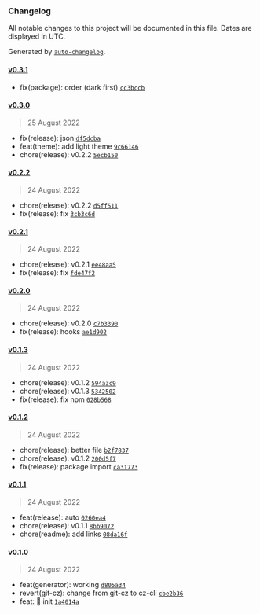 ### Changelog

All notable changes to this project will be documented in this file. Dates are displayed in UTC.

Generated by [`auto-changelog`](https://github.com/CookPete/auto-changelog).

#### [v0.3.1](https://github.com/Mikaleb/Jewel-Theme/compare/v0.3.0...v0.3.1)

- fix(package): order (dark first) [`cc3bccb`](https://github.com/Mikaleb/Jewel-Theme/commit/cc3bccb9ab0b6e23d1eb36208f82ef81bb0d41d5)

#### [v0.3.0](https://github.com/Mikaleb/Jewel-Theme/compare/v0.2.2...v0.3.0)

> 25 August 2022

- fix(release): json [`df5dcba`](https://github.com/Mikaleb/Jewel-Theme/commit/df5dcbad13ea1db5ff29beba77f00cbb3cb825b4)
- feat(theme): add light theme [`9c66146`](https://github.com/Mikaleb/Jewel-Theme/commit/9c66146ba1bbfe6df0db8c30d6887f28e91b4aed)
- chore(release): v0.2.2 [`5ecb150`](https://github.com/Mikaleb/Jewel-Theme/commit/5ecb15080ef79ad5fc7127fc74223fc423740d7a)

#### [v0.2.2](https://github.com/Mikaleb/Jewel-Theme/compare/v0.2.1...v0.2.2)

> 24 August 2022

- chore(release): v0.2.2 [`d5ff511`](https://github.com/Mikaleb/Jewel-Theme/commit/d5ff511d67e576cbe5c7759799ae6a84d506dffc)
- fix(release): fix [`3cb3c6d`](https://github.com/Mikaleb/Jewel-Theme/commit/3cb3c6da07170bcdf882710f4bcd25b52f000dec)

#### [v0.2.1](https://github.com/Mikaleb/Jewel-Theme/compare/v0.2.0...v0.2.1)

> 24 August 2022

- chore(release): v0.2.1 [`ee48aa5`](https://github.com/Mikaleb/Jewel-Theme/commit/ee48aa526c0ec323e92e7738777304f5f7f3b5ea)
- fix(release): fix [`fde47f2`](https://github.com/Mikaleb/Jewel-Theme/commit/fde47f24b00d47faf18e4a984e5118bb9568585b)

#### [v0.2.0](https://github.com/Mikaleb/Jewel-Theme/compare/v0.1.3...v0.2.0)

> 24 August 2022

- chore(release): v0.2.0 [`c7b3390`](https://github.com/Mikaleb/Jewel-Theme/commit/c7b339058e32360bd382cb68794f3895baa3741a)
- fix(release): hooks [`ae1d902`](https://github.com/Mikaleb/Jewel-Theme/commit/ae1d9025b7b3fa0fa93d4432506b4b1cb190f15f)

#### [v0.1.3](https://github.com/Mikaleb/Jewel-Theme/compare/v0.1.2...v0.1.3)

> 24 August 2022

- chore(release): v0.1.2 [`594a3c9`](https://github.com/Mikaleb/Jewel-Theme/commit/594a3c9b4e45d932d45575e3c35f99601cb15d45)
- chore(release): v0.1.3 [`5342502`](https://github.com/Mikaleb/Jewel-Theme/commit/5342502e987f46203b8606292016935eaaf99efd)
- fix(release): fix npm [`028b568`](https://github.com/Mikaleb/Jewel-Theme/commit/028b568955d164e73b6c957532670c180a6279b2)

#### [v0.1.2](https://github.com/Mikaleb/Jewel-Theme/compare/v0.1.1...v0.1.2)

> 24 August 2022

- chore(release): better file [`b2f7837`](https://github.com/Mikaleb/Jewel-Theme/commit/b2f78370be36373ff7789bd8b8e44eea44dece72)
- chore(release): v0.1.2 [`200d5f7`](https://github.com/Mikaleb/Jewel-Theme/commit/200d5f7cc22df7b49bfc8bbd4607d3c4c1c0aba7)
- fix(release): package import [`ca31773`](https://github.com/Mikaleb/Jewel-Theme/commit/ca3177390286abe4ab4240e152979b619a8286b0)

#### [v0.1.1](https://github.com/Mikaleb/Jewel-Theme/compare/v0.1.0...v0.1.1)

> 24 August 2022

- feat(release): auto [`0260ea4`](https://github.com/Mikaleb/Jewel-Theme/commit/0260ea46b1030240279bc02ff8f4e790b4009949)
- chore(release): v0.1.1 [`8bb9072`](https://github.com/Mikaleb/Jewel-Theme/commit/8bb907234142fd8b42cb35ad425c69403b73caba)
- chore(readme): add links [`08da16f`](https://github.com/Mikaleb/Jewel-Theme/commit/08da16fc6af8afd0ed1cbddd646ce0181e0a6f26)

#### v0.1.0

> 24 August 2022

- feat(generator): working [`d805a34`](https://github.com/Mikaleb/Jewel-Theme/commit/d805a340889cf7cc155c7b2ddeb0e5249427bfd6)
- revert(git-cz): change from git-cz to cz-cli [`cbe2b36`](https://github.com/Mikaleb/Jewel-Theme/commit/cbe2b369e2141ae48346dcf25fcbbfb8295188b4)
- feat: 🎸 init [`1a4014a`](https://github.com/Mikaleb/Jewel-Theme/commit/1a4014a7068777f0e9662414c1a1f5438840fc5e)
